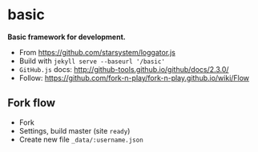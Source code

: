 # basic
**Basic framework for development.**

- From https://github.com/starsystem/loggator.js
- Build with `jekyll serve --baseurl '/basic'`
- `GitHub.js` docs: http://github-tools.github.io/github/docs/2.3.0/
- Follow: https://github.com/fork-n-play/fork-n-play.github.io/wiki/Flow

## Fork flow

- Fork
- Settings, build master (site `ready`)
- Create new file `_data/:username.json`
